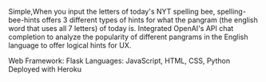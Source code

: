 Simple,When you input the letters of today's NYT spelling bee, spelling-bee-hints offers 3 different types of hints for what the pangram (the english word that uses all 7 letters) of today is. Integrated OpenAI's API chat completion to analyze the popularity of different pangrams in the English language to offer logical hints for UX.

Web Framework: Flask Languages: JavaScript, HTML, CSS, Python
Deployed with Heroku

